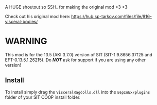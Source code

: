 A HUGE shoutout so SSH\_ for making the original mod <3 <3

Check out his original mod here: https://hub.sp-tarkov.com/files/file/816-visceral-bodies/

# WARNING
This mod is for the 13.5 (AKI 3.7.0) version of SIT (SIT-1.9.8656.37125 and EFT-0.13.5.1.26215). Do ***NOT*** ask for support if you are using any other version!

## Install
To install simply drag the `VisceralRagdolls.dll` into the `BepInEx/plugins` folder of your SIT COOP install folder.
